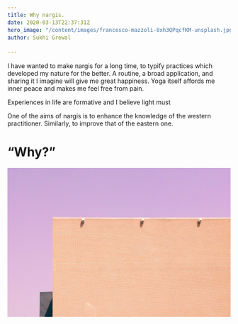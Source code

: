```yaml
---
title: Why nargis.
date: 2020-03-13T22:37:31Z
hero_image: "/content/images/francesco-mazzoli-0xh3QPqcfKM-unsplash.jpg"
author: Sukhi Grewal

---
```

I have wanted to make nargis for a long time, to typify practices which developed my nature for the better. A routine, a broad application, and sharing it I imagine will give me great happiness. Yoga itself affords me inner peace and makes me feel free from pain.

Experiences in life are formative and I believe light must

One of the aims of nargis is to enhance the knowledge of the western practitioner. Similarly, to improve that of the eastern one. 

# “Why?”

![](/content/images/francesco-mazzoli-0xh3QPqcfKM-unsplash.jpg)